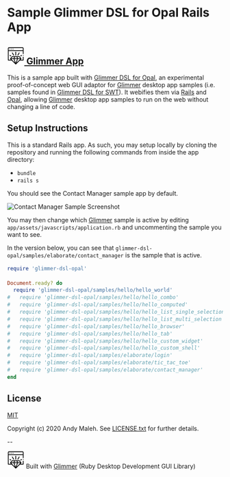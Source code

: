 # Sample Glimmer DSL for Opal Rails App
## [<img src="https://raw.githubusercontent.com/AndyObtiva/glimmer/master/images/glimmer-logo-hi-res.png" height=40 /> Glimmer App](https://github.com/AndyObtiva/glimmer-dsl-opal)

This is a sample app built with [Glimmer DSL for Opal](https://github.com/AndyObtiva/glimmer-dsl-opal), an experimental proof-of-concept web GUI adaptor for [Glimmer](https://github.com/AndyObtiva/glimmer) desktop app samples (i.e. samples found in [Glimmer DSL for SWT](https://github.com/AndyObtiva/glimmer-dsl-swt)). It webifies them via [Rails](https://rubyonrails.org/) and [Opal](https://opalrb.com/), allowing [Glimmer](https://github.com/AndyObtiva/glimmer) desktop app samples to run on the web without changing a line of code.

## Setup Instructions

This is a standard Rails app. As such, you may setup locally by cloning the repository and running the following commands from inside the app directory:
- `bundle`
- `rails s`

You should see the Contact Manager sample app by default.

![Contact Manager Sample Screenshot](https://github.com/AndyObtiva/glimmer-dsl-opal/raw/master/images/glimmer-dsl-opal-contact-manager.png)

You may then change which [Glimmer](https://github.com/AndyObtiva/glimmer) sample is active by editing `app/assets/javascripts/application.rb` and uncommenting the sample you want to see. 

In the version below, you can see that `glimmer-dsl-opal/samples/elaborate/contact_manager` is the sample that is active.

```ruby
require 'glimmer-dsl-opal'

Document.ready? do
  require 'glimmer-dsl-opal/samples/hello/hello_world'
#   require 'glimmer-dsl-opal/samples/hello/hello_combo'
#   require 'glimmer-dsl-opal/samples/hello/hello_computed'
#   require 'glimmer-dsl-opal/samples/hello/hello_list_single_selection'
#   require 'glimmer-dsl-opal/samples/hello/hello_list_multi_selection'
#   require 'glimmer-dsl-opal/samples/hello/hello_browser'
#   require 'glimmer-dsl-opal/samples/hello/hello_tab'
#   require 'glimmer-dsl-opal/samples/hello/hello_custom_widget'
#   require 'glimmer-dsl-opal/samples/hello/hello_custom_shell'
#   require 'glimmer-dsl-opal/samples/elaborate/login'
#   require 'glimmer-dsl-opal/samples/elaborate/tic_tac_toe'
#   require 'glimmer-dsl-opal/samples/elaborate/contact_manager'
end
```

## License

[MIT](https://opensource.org/licenses/MIT)

Copyright (c) 2020 Andy Maleh. See [LICENSE.txt](LICENSE.txt) for further details.

--

[<img src="https://raw.githubusercontent.com/AndyObtiva/glimmer/master/images/glimmer-logo-hi-res.png" height=40 />](https://github.com/AndyObtiva/glimmer) Built with [Glimmer](https://github.com/AndyObtiva/glimmer) (Ruby Desktop Development GUI Library)
